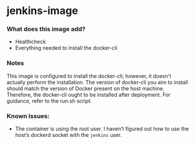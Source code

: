 # jenkins-image

### What does this image add?
 - Healthcheck
 - Everything needed to install the docker-cli


### Notes

This image is configured to install the docker-cli; however, it doesn't actually perform the installation. The version of docker-cli you aim to install
should match the version of Docker present on the host machine. Therefore, the docker-cli ought to be installed after deployment. For guidance, refer
to the run.sh script.

### Known Issues:
 - The container is using the root user. I haven’t figured out how to use the host’s dockerd socket with the `jenkins` user.

